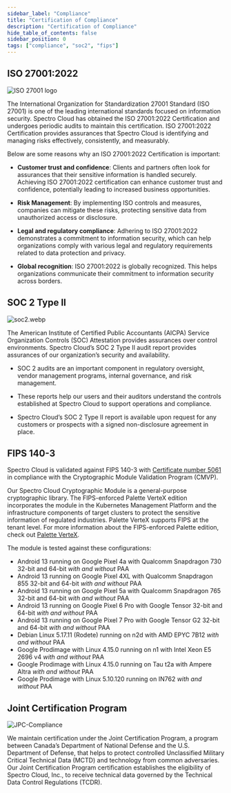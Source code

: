 ```yaml
---
sidebar_label: "Compliance"
title: "Certification of Compliance"
description: "Certification of Compliance"
hide_table_of_contents: false
sidebar_position: 0
tags: ["compliance", "soc2", "fips"]
---
```


## ISO 27001:2022

![ISO 27001 logo](/legal-licenses_compliance_iso-27001.webp "#width=300px")

The International Organization for Standardization 27001 Standard (ISO 27001) is one of the leading international
standards focused on information security. Spectro Cloud has obtained the ISO 27001:2022 Certification and undergoes
periodic audits to maintain this certification. ISO 27001:2022 Certification provides assurances that Spectro Cloud is
identifying and managing risks effectively, consistently, and measurably.

Below are some reasons why an ISO 27001:2022 Certification is important:

- **Customer trust and confidence**: Clients and partners often look for assurances that their sensitive information is
  handled securely. Achieving ISO 27001:2022 certification can enhance customer trust and confidence, potentially
  leading to increased business opportunities.

- **Risk Management**: By implementing ISO controls and measures, companies can mitigate these risks, protecting
  sensitive data from unauthorized access or disclosure.

- **Legal and regulatory compliance**: Adhering to ISO 27001:2022 demonstrates a commitment to information security,
  which can help organizations comply with various legal and regulatory requirements related to data protection and
  privacy.

- **Global recognition**: ISO 27001:2022 is globally recognized. This helps organizations communicate their commitment
  to information security across borders.

## SOC 2 Type II

![soc2.webp](/soc2.webp "#width=180px")

The American Institute of Certified Public Accountants (AICPA) Service Organization Controls (SOC) Attestation provides
assurances over control environments. Spectro Cloud’s SOC 2 Type II audit report provides assurances of our
organization’s security and availability.

- SOC 2 audits are an important component in regulatory oversight, vendor management programs, internal governance, and
  risk management.

- These reports help our users and their auditors understand the controls established at Spectro Cloud to support
  operations and compliance.

- Spectro Cloud’s SOC 2 Type II report is available upon request for any customers or prospects with a signed
  non-disclosure agreement in place.

## FIPS 140-3

<!-- ![FIPS-Compliance](/docs_compliance_compliance_fips-logo.webp "#width=180px") -->

Spectro Cloud is validated against FIPS 140-3 with
[Certificate number 5061](https://csrc.nist.gov/projects/cryptographic-module-validation-program/certificate/5061) in
compliance with the Cryptographic Module Validation Program (CMVP).

Our Spectro Cloud Cryptographic Module is a general-purpose cryptographic library. The FIPS-enforced Palette VerteX
edition incorporates the module in the Kubernetes Management Platform and the infrastructure components of target
clusters to protect the sensitive information of regulated industries. Palette VerteX supports FIPS at the tenant level.
For more information about the FIPS-enforced Palette edition, check out [Palette VerteX](vertex/vertex.md).

The module is tested against these configurations:

- Android 13 running on Google Pixel 4a with Qualcomm Snapdragon 730 32-bit and 64-bit _with and without_ PAA
- Android 13 running on Google Pixel 4XL with Qualcomm Snapdragon 855 32-bit and 64-bit _with and without_ PAA
- Android 13 running on Google Pixel 5a with Qualcomm Snapdragon 765 32-bit and 64-bit _with and without_ PAA
- Android 13 running on Google Pixel 6 Pro with Google Tensor 32-bit and 64-bit _with and without_ PAA
- Android 13 running on Google Pixel 7 Pro with Google Tensor G2 32-bit and 64-bit _with and without_ PAA
- Debian Linux 5.17.11 (Rodete) running on n2d with AMD EPYC 7B12 _with and without_ PAA
- Google Prodimage with Linux 4.15.0 running on n1 with Intel Xeon E5 2696 v4 _with and without_ PAA
- Google Prodimage with Linux 4.15.0 running on Tau t2a with Ampere Altra _with and without_ PAA
- Google Prodimage with Linux 5.10.120 running on IN762 _with and without_ PAA

## Joint Certification Program

![JPC-Compliance](/docs_compliance_compliance_jpc-logo.webp "#width=687px")

We maintain certification under the Joint Certification Program, a program between Canada’s Department of National
Defense and the U.S. Department of Defense, that helps to protect controlled Unclassified Military Critical Technical
Data (MCTD) and technology from common adversaries. Our Joint Certification Program certification establishes the
eligibility of Spectro Cloud, Inc., to receive technical data governed by the Technical Data Control Regulations (TCDR).
